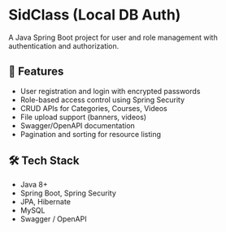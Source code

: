 # SidClass (Local DB Auth)

A Java Spring Boot project for user and role management with authentication and authorization.

## 🚀 Features
- User registration and login with encrypted passwords
- Role-based access control using Spring Security
- CRUD APIs for Categories, Courses, Videos
- File upload support (banners, videos)
- Swagger/OpenAPI documentation
- Pagination and sorting for resource listing

## 🛠️ Tech Stack
- Java 8+
- Spring Boot, Spring Security
- JPA, Hibernate
- MySQL
- Swagger / OpenAPI
